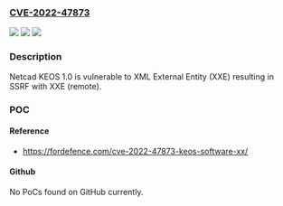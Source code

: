 ### [CVE-2022-47873](https://cve.mitre.org/cgi-bin/cvename.cgi?name=CVE-2022-47873)
![](https://img.shields.io/static/v1?label=Product&message=n%2Fa&color=blue)
![](https://img.shields.io/static/v1?label=Version&message=n%2Fa&color=blue)
![](https://img.shields.io/static/v1?label=Vulnerability&message=n%2Fa&color=brighgreen)

### Description

Netcad KEOS 1.0 is vulnerable to XML External Entity (XXE) resulting in SSRF with XXE (remote).

### POC

#### Reference
- https://fordefence.com/cve-2022-47873-keos-software-xx/

#### Github
No PoCs found on GitHub currently.

